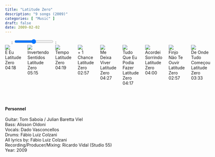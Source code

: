 ```yaml
---
title: "Latitude Zero"
description: "9 songs (2009)"
categories: [ "Music" ]
draft: false
date: 2009-02-02
---
```


<div class="player">
    <div class="large-6 medium-6 small-12 columns" id="amplitude-left">
        <img amplitude-song-info="cover_art_url" amplitude-main-song-info="true"/>
        <div id="player-left-bottom">
            <div id="time-container">
                <span class="current-time">
                    <span class="amplitude-current-minutes" amplitude-main-current-minutes="true"></span>:<span class="amplitude-current-seconds" amplitude-main-current-seconds="true"></span>
                </span>
                <input type="range" class="amplitude-song-slider" amplitude-main-song-slider="true" step=".1"/>
                <span class="duration">
                    <span class="amplitude-duration-minutes" amplitude-main-duration-minutes="true"></span>:<span class="amplitude-duration-seconds" amplitude-main-duration-seconds="true"></span>
                </span>
            </div>
            <div id="control-container">
                <div id="repeat-container">
                    <div class="amplitude-repeat" id="repeat"></div>
                </div>
                <div id="central-control-container">
                    <div id="central-controls">
                        <div class="amplitude-prev" id="previous"></div>
                        <div class="amplitude-play-pause" amplitude-main-play-pause="true" id="play-pause"></div>
                        <div class="amplitude-next" id="next"></div>
                    </div>
                </div>
                <div id="shuffle-container">
                    <div class="amplitude-shuffle amplitude-shuffle-off" id="shuffle"></div>
                </div>
            </div>
            <div id="meta-container">
                <span amplitude-song-info="name" amplitude-main-song-info="true" class="song-name"></span>
                <div class="song-artist-album">
                    <span amplitude-song-info="artist" amplitude-main-song-info="true"></span>
                    <span amplitude-song-info="album" amplitude-main-song-info="true"></span>
                </div>
            </div>
        </div>
    </div>
    <div class="large-6 medium-6 small-12 columns" id="amplitude-right">
        <div class="song amplitude-song-container amplitude-play-pause" amplitude-song-index="0">
            <div class="song-now-playing-icon-container">
                <div class="play-button-container">
                </div>
                <img class="now-playing" src="/player/now-playing.svg"/>
            </div>
            <div class="song-meta-data">
                <span class="song-title">E Eu</span>
                <span class="song-artist">Latitude Zero</span>
            </div>
            <span class="song-duration">04:18</span>
        </div>
        <div class="song amplitude-song-container amplitude-play-pause" amplitude-song-index="1">
            <div class="song-now-playing-icon-container">
                <div class="play-button-container">
                </div>
                <img class="now-playing" src="/player/now-playing.svg"/>
            </div>
            <div class="song-meta-data">
                <span class="song-title">Invertendo Sentidos</span>
                <span class="song-artist">Latitude Zero</span>
            </div>
            <span class="song-duration">05:15</span>
        </div>
        <div class="song amplitude-song-container amplitude-play-pause" amplitude-song-index="2">
            <div class="song-now-playing-icon-container">
                <div class="play-button-container">
                </div>
                <img class="now-playing" src="/player/now-playing.svg"/>
            </div>
            <div class="song-meta-data">
                <span class="song-title">Tempo</span>
                <span class="song-artist">Latitude Zero</span>
            </div>
            <span class="song-duration">04:19</span>
        </div>
        <div class="song amplitude-song-container amplitude-play-pause" amplitude-song-index="3">
            <div class="song-now-playing-icon-container">
                <div class="play-button-container">
                </div>
                <img class="now-playing" src="/player/now-playing.svg"/>
            </div>
            <div class="song-meta-data">
                <span class="song-title">+ 1 Chance</span>
                <span class="song-artist">Latitude Zero</span>
            </div>
            <span class="song-duration">02:57</span>
        </div>
        <div class="song amplitude-song-container amplitude-play-pause" amplitude-song-index="4">
            <div class="song-now-playing-icon-container">
                <div class="play-button-container">
                </div>
                <img class="now-playing" src="/player/now-playing.svg"/>
            </div>
            <div class="song-meta-data">
                <span class="song-title">Me Deixa Viver</span>
                <span class="song-artist">Latitude Zero</span>
            </div>
            <span class="song-duration">04:27</span>
        </div>
        <div class="song amplitude-song-container amplitude-play-pause" amplitude-song-index="5">
            <div class="song-now-playing-icon-container">
                <div class="play-button-container">
                </div>
                <img class="now-playing" src="/player/now-playing.svg"/>
            </div>
            <div class="song-meta-data">
                <span class="song-title">Tudo Que Eu Podia Fazer</span>
                <span class="song-artist">Latitude Zero</span>
            </div>
            <span class="song-duration">04:17</span>
        </div>
        <div class="song amplitude-song-container amplitude-play-pause" amplitude-song-index="6">
            <div class="song-now-playing-icon-container">
                <div class="play-button-container">
                </div>
                <img class="now-playing" src="/player/now-playing.svg"/>
            </div>
            <div class="song-meta-data">
                <span class="song-title">Acordei Sorrindo</span>
                <span class="song-artist">Latitude Zero</span>
            </div>
            <span class="song-duration">04:00</span>
        </div>
        <div class="song amplitude-song-container amplitude-play-pause" amplitude-song-index="7">
            <div class="song-now-playing-icon-container">
                <div class="play-button-container">
                </div>
                <img class="now-playing" src="/player/now-playing.svg"/>
            </div>
            <div class="song-meta-data">
                <span class="song-title">Finjo Não Te Ouvir</span>
                <span class="song-artist">Latitude Zero</span>
            </div>
            <span class="song-duration">02:57</span>
        </div>
        <div class="song amplitude-song-container amplitude-play-pause" amplitude-song-index="8">
            <div class="song-now-playing-icon-container">
                <div class="play-button-container">
                </div>
                <img class="now-playing" src="/player/now-playing.svg"/>
            </div>
            <div class="song-meta-data">
                <span class="song-title">De Onde Tudo Começou</span>
                <span class="song-artist">Latitude Zero</span>
            </div>
            <span class="song-duration">03:33</span>
        </div>
    </div>
</div>

<script type="text/javascript">
    Amplitude.init({
        "songs": [
            {
                "name": "E Eu",
                "artist": "Latitude Zero",
                "album": "Latitude Zero",
                "url": "/audio/latitude-zero/01_-_Latitude_Zero_-_E_Eu.mp3",
                "cover_art_url": "/images/music/Latitude_Zero.jpg"
            },
            {
                "name": "Invertendo Sentidos",
                "artist": "Latitude Zero",
                "album": "Latitude Zero",
                "url": "/audio/latitude-zero/02_-_Latitude_Zero_-_Invertendo_Sentidos.mp3",
                "cover_art_url": "/images/music/Latitude_Zero.jpg"
            },
            {
                "name": "Tempo",
                "artist": "Latitude Zero",
                "album": "Latitude Zero",
                "url": "/audio/latitude-zero/03_-_Latitude_Zero_-_Tempo.mp3",
                "cover_art_url": "/images/music/Latitude_Zero.jpg"
            },
            {
                "name": "+ 1 Chance",
                "artist": "Latitude Zero",
                "album": "Latitude Zero",
                "url": "/audio/latitude-zero/04_-_Latitude_Zero_-_+_1_Chance.mp3",
                "cover_art_url": "/images/music/Latitude_Zero.jpg"
            },
            {
                "name": "Me Deixa Viver",
                "artist": "Latitude Zero",
                "album": "Latitude Zero",
                "url": "/audio/latitude-zero/05_-_Latitude_Zero_-_Me_Deixa_Viver.mp3",
                "cover_art_url": "/images/music/Latitude_Zero.jpg"
            },
            {
                "name": "Tudo Que Eu Podia Fazer",
                "artist": "Latitude Zero",
                "album": "Latitude Zero",
                "url": "/audio/latitude-zero/06_-_Latitude_Zero_-_Tudo_Que_Eu_Podia_Fazer.mp3",
                "cover_art_url": "/images/music/Latitude_Zero.jpg"
            },
            {
                "name": "Acordei Sorrindo",
                "artist": "Latitude Zero",
                "album": "Latitude Zero",
                "url": "/audio/latitude-zero/07_-_Latitude_Zero_-_Acordei_Sorrindo.mp3",
                "cover_art_url": "/images/music/Latitude_Zero.jpg"
            },
            {
                "name": "Finjo Não Te Ouvir",
                "artist": "Latitude Zero",
                "album": "Latitude Zero",
                "url": "/audio/latitude-zero/08_-_Latitude_Zero_-_Finjo_Nao_Te_Ouvir.mp3",
                "cover_art_url": "/images/music/Latitude_Zero.jpg"
            },
            {
                "name": "De Onde Tudo Começou",
                "artist": "Latitude Zero",
                "album": "Latitude Zero",
                "url": "/audio/latitude-zero/09_-_Latitude_Zero_-_De_Onde_Tudo_Comecou.mp3",
                "cover_art_url": "/images/music/Latitude_Zero.jpg"
            },
        ]
    });
</script>
  
  &nbsp;  
  &nbsp;  
  
#### Personnel  
  
Guitar: Tom Saboia / Julian Baretta Viel  
Bass: Alisson Oldoni  
Vocals: Dado Vasconcellos  
Drums: Fábio Luiz Colzani  
All lyrics by: Fábio Luiz Colzani  
Recording/Producer/Mixing: Ricardo Vidal (Studio 55)  
Year: 2009  
  
